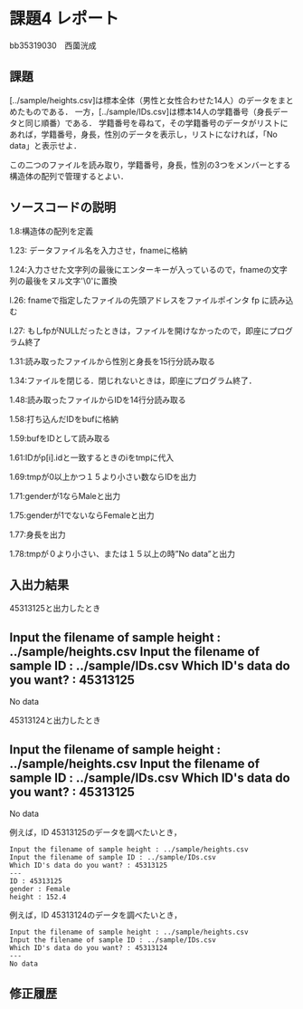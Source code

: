 # 課題4 レポート

bb35319030　西薗洸成

## 課題

[../sample/heights.csv]は標本全体（男性と女性合わせた14人）のデータをまとめたものである．
一方，[../sample/IDs.csv]は標本14人の学籍番号（身長データと同じ順番）である．
学籍番号を尋ねて，その学籍番号のデータがリストにあれば，学籍番号，身長，性別のデータを表示し，リストになければ，「No data」と表示せよ．

この二つのファイルを読み取り，学籍番号，身長，性別の3つをメンバーとする構造体の配列で管理するとよい．

## ソースコードの説明
1.8:構造体の配列を定義

1.23: データファイル名を入力させ，fnameに格納

1.24:入力させた文字列の最後にエンターキーが入っているので，fnameの文字列の最後をヌル文字'\0'に置換

l.26: fnameで指定したファイルの先頭アドレスをファイルポインタ fp に読み込む

l.27: もしfpがNULLだったときは，ファイルを開けなかったので，即座にプログラム終了

1.31:読み取ったファイルから性別と身長を15行分読み取る

1.34:ファイルを閉じる．閉じれないときは，即座にプログラム終了．

1.48:読み取ったファイルからIDを14行分読み取る

1.58:打ち込んだIDをbufに格納

1.59:bufをIDとして読み取る

1.61:IDがp[i].idと一致するときのiをtmpに代入

1.69:tmpが0以上かつ１５より小さい数ならIDを出力

1.71:genderが1ならMaleと出力

1.75:genderが1でないならFemaleと出力

1.77:身長を出力

1.78:tmpが０より小さい、または１５以上の時”No data”と出力



## 入出力結果
45313125と出力したとき

Input the filename of sample height : ../sample/heights.csv
Input the filename of sample ID : ../sample/IDs.csv
Which ID's data do you want? : 45313125
---
No data

45313124と出力したとき

Input the filename of sample height : ../sample/heights.csv
Input the filename of sample ID : ../sample/IDs.csv
Which ID's data do you want? : 45313125
---
No data

例えば，ID 45313125のデータを調べたいとき，

```
Input the filename of sample height : ../sample/heights.csv
Input the filename of sample ID : ../sample/IDs.csv
Which ID's data do you want? : 45313125
---
ID : 45313125
gender : Female
height : 152.4
```

例えば，ID 45313124のデータを調べたいとき，

```
Input the filename of sample height : ../sample/heights.csv
Input the filename of sample ID : ../sample/IDs.csv
Which ID's data do you want? : 45313124
---
No data
```

## 修正履歴

